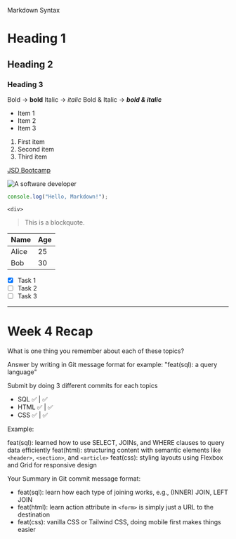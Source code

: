 Markdown Syntax

# Heading 1

## Heading 2

### Heading 3

Bold → **bold**
Italic → _italic_
Bold & Italic → **_bold & italic_**

- Item 1
- Item 2
- Item 3

1. First item
2. Second item
3. Third item

[JSD Bootcamp](https://thailand.generation.org/programs/junior-software-developer/)

![A software developer](https://cdn-icons-png.flaticon.com/512/4260/4260937.png)

```js
console.log("Hello, Markdown!");
```

`<div>`

> This is a blockquote.

| Name  | Age |
| ----- | --- |
| Alice | 25  |
| Bob   | 30  |

- [x] Task 1
- [ ] Task 2
- [ ] Task 3

---

# Week 4 Recap

What is one thing you remember about each of these topics?

Answer by writing in Git message format for example: "feat(sql): a query language"

Submit by doing 3 different commits for each topics

- SQL ✅ | ✅
- HTML ✅ | ✅
- CSS ✅ | ✅

Example:

feat(sql): learned how to use SELECT, JOINs, and WHERE clauses to query data efficiently
feat(html): structuring content with semantic elements like `<header>`, `<section>`, and `<article>`
feat(css): styling layouts using Flexbox and Grid for responsive design

Your Summary in Git commit message format:

- feat(sql): learn how each type of joining works, e.g., (INNER) JOIN, LEFT JOIN
- feat(html): learn action attribute in `<form>` is simply just a URL to the destination
- feat(css): vanilla CSS or Tailwind CSS, doing mobile first makes things easier
